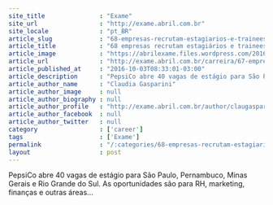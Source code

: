 ```yaml
---
site_title               : "Exame"
site_url                 : "http://exame.abril.com.br"
site_locale              : "pt_BR"
article_slug             : "68-empresas-recrutam-estagiarios-e-trainees-veja-lista"
article_title            : "68 empresas recrutam estagiários e trainees. Veja lista"
article_image            : "https://abrilexame.files.wordpress.com/2016/10/size_960_16_9_estudantes51.jpg?quality=70&strip=all&w=960"
article_url              : "http://exame.abril.com.br/carreira/67-empresas-recrutam-estagiarios-e-trainees-veja-lista/"
article_published_at     : "2016-10-03T08:33:01-03:00"
article_description      : "PepsiCo abre 40 vagas de estágio para São Paulo, Pernambuco, Minas Gerais e Rio Grande do Sul. As oportunidades são para RH, marketing, finanças e outras áreas..."
article_author_name      : "Claudia Gasparini"
article_author_image     : null
article_author_biography : null
article_author_profile   : "http://exame.abril.com.br/author/claugasparini/"
article_author_facebook  : null
article_author_twitter   : null
category                 : ['career']
tags                     : ['Exame']
permalink                : "/:categories/68-empresas-recrutam-estagiarios-e-trainees-veja-lista/"
layout                   : post
---
```


PepsiCo abre 40 vagas de estágio para São Paulo, Pernambuco, Minas Gerais e Rio Grande do Sul. As oportunidades são para RH, marketing, finanças e outras áreas...
